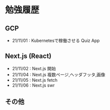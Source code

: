 # 勉強履歴

## GCP
- 21/11/01 : Kubernetesで稼働させる Quiz App

## Next.js (React)
- 21/11/02 : Next.js 開始
- 21/11/04 : Next.js 複数ページ,ヘッダフッタ,画像
- 21/11/05 : Next.js fetch
- 21/11/06 : Next.js swr

## その他